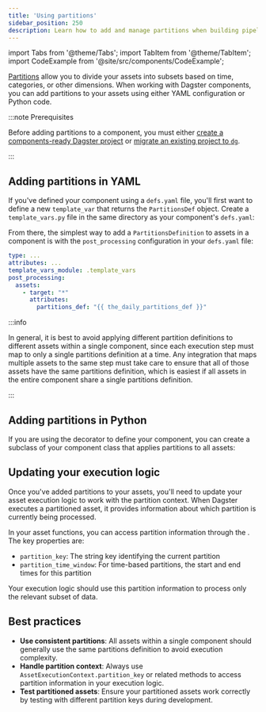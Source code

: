 ```yaml
---
title: 'Using partitions'
sidebar_position: 250
description: Learn how to add and manage partitions when building pipelines with Dagster components.
---
```


import Tabs from '@theme/Tabs';
import TabItem from '@theme/TabItem';
import CodeExample from '@site/src/components/CodeExample';

[Partitions](/guides/build/partitions-and-backfills/partitioning-assets) allow you to divide your assets into subsets based on time, categories, or other dimensions. When working with Dagster components, you can add partitions to your assets using either YAML configuration or Python code.

:::note Prerequisites

Before adding partitions to a component, you must either [create a components-ready Dagster project](/guides/build/projects/creating-a-new-project) or [migrate an existing project to `dg`](/guides/build/projects/moving-to-components/migrating-project).

:::

## Adding partitions in YAML

If you've defined your component using a `defs.yaml` file, you'll first want to define a new `template_var` that returns the `PartitionsDef` object. Create a `template_vars.py` file in the same directory as your component's `defs.yaml`:

<CodeExample
  path="docs_snippets/docs_snippets/guides/components/partitions/template_vars.py"
  title="template_vars.py"
  language="python"
/>

From there, the simplest way to add a `PartitionsDefinition` to assets in a component is with the `post_processing` configuration in your `defs.yaml` file:

```yaml
type: ...
attributes: ...
template_vars_module: .template_vars
post_processing:
  assets:
    - target: "*"
      attributes:
        partitions_def: "{{ the_daily_partitions_def }}"
```

:::info

In general, it is best to avoid applying different partition definitions to different assets within a single component, since each execution step must map to only a single partitions definition at a time. Any integration that maps multiple assets to the same step must take care to ensure that all of those assets have the same partitions definition, which is easiest if all assets in the entire component share a single partitions definition.

:::

## Adding partitions in Python

If you are using the <PyObject section="components" module="dagster" object="component_instance" decorator /> decorator to define your component, you can create a subclass of your component class that applies partitions to all assets:

<CodeExample
  path="docs_snippets/docs_snippets/guides/components/partitions/python_partitions.py"
  title="Adding partitions with Python"
  language="python"
/>

## Updating your execution logic

Once you've added partitions to your assets, you'll need to update your asset execution logic to work with the partition context. When Dagster executes a partitioned asset, it provides information about which partition is currently being processed.

In your asset functions, you can access partition information through the <PyObject section="execution" module="dagster" object="AssetExecutionContext" />. The key properties are:
- `partition_key`: The string key identifying the current partition
- `partition_time_window`: For time-based partitions, the start and end times for this partition

Your execution logic should use this partition information to process only the relevant subset of data.

<CodeExample
  path="docs_snippets/docs_snippets/guides/components/partitions/partitioned_execution.py"
  title="Partitioned execution example"
  language="python"
/>

## Best practices

- **Use consistent partitions**: All assets within a single component should generally use the same partitions definition to avoid execution complexity.
- **Handle partition context**: Always use `AssetExecutionContext.partition_key` or related methods to access partition information in your execution logic.
- **Test partitioned assets**: Ensure your partitioned assets work correctly by testing with different partition keys during development.